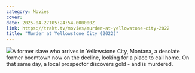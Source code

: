 ```yaml
---
category: Movies
cover: 
date: 2025-04-27T05:24:54.000000Z
link: https://trakt.tv/movies/murder-at-yellowstone-city-2022
title: "Murder at Yellowstone City (2022)"
---
```


![](https://walter-r2.trakt.tv/images/movies/000/783/565/fanarts/thumb/2ead5950d1.jpg)A former slave who arrives in Yellowstone City, Montana, a desolate former boomtown now on the decline, looking for a place to call home. On that same day, a local prospector discovers gold - and is murdered.